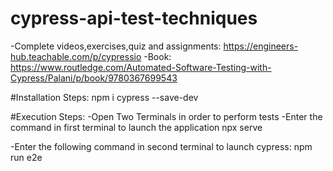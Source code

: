 # cypress-api-test-techniques
-Complete videos,exercises,quiz and assignments: https://engineers-hub.teachable.com/p/cypressio 
-Book: https://www.routledge.com/Automated-Software-Testing-with-Cypress/Palani/p/book/9780367699543

#Installation Steps:
npm i cypress --save-dev


#Execution Steps:
-Open Two Terminals in order to perform tests
-Enter the command in first terminal to launch the application
npx serve

-Enter the following command in second terminal to launch cypress:
npm run e2e
